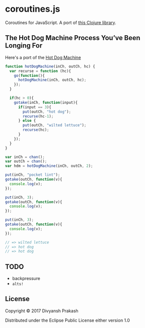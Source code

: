 # coroutines.js

Coroutines for JavaScript. A port of [this Clojure library](https://github.com/divs1210/functional-core-async).


## The Hot Dog Machine Process You’ve Been Longing For

Here's a port of the [Hot Dog Machine](https://www.braveclojure.com/core-async/)

```javascript
function hotDogMachine(inCh, outCh, hc) {
  var recurse = function (hc){
    go(function(){
      hotDogMachine(inCh, outCh, hc);
    });
  }

  if(hc > 0){
    gotake(inCh, function(input){
      if(input == 3){
        put(outCh, "hot dog");
        recurse(hc-1);
      } else {
        put(outCh, "wilted lettuce");
        recurse(hc);
      }
    });
  }
}

var inCh = chan();
var outCh = chan();
var hdm = hotDogMachine(inCh, outCh, 2);

put(inCh, "pocket lint");
gotake(outCh, function(v){
  console.log(v);
});

put(inCh, 3);
gotake(outCh, function(v){
  console.log(v);
});

put(inCh, 3);
gotake(outCh, function(v){
  console.log(v);
});

// => wilted lettuce
// => hot dog
// => hot dog
```

## TODO
- backpressure
- `alts!`

## License

Copyright © 2017 Divyansh Prakash

Distributed under the Eclipse Public License either version 1.0